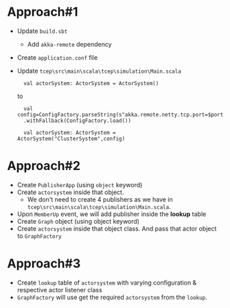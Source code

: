 # Approach#1 #
	
- Update `build.sbt` 
	- Add `akka-remote` dependency
- Create `application.conf` file
- Update `tcep\src\main\scala\tcep\simulation\Main.scala`

	    val actorSystem: ActorSystem = ActorSystem()
	to 
    	
    	val config=ConfigFactory.parseString(s"akka.remote.netty.tcp.port=$port")
    	.withFallback(ConfigFactory.load())
    	
    	val actorSystem: ActorSystem = ActorSystem("ClusterSystem",config)
 
# Approach#2 #

- Create `PublisherApp` (using `object` keyword)
- Create `actorsystem` inside that object. 
	- We don't need to create 4 publishers as we have in `tcep\src\main\scala\tcep\simulation\Main.scala`.
- Upon `MemberUp` event, we will add publisher inside the **lookup** table
- Create `Graph` object (using object keyword)
- Create `actorsystem` inside that object class. And pass that actor object to `GraphFactory`

# Approach#3 #

- Create `lookup` table of `actorsystem` with varying configuration & respective actor listener class
- `GraphFactory` will use get the required `actorsystem` from the `lookup`.